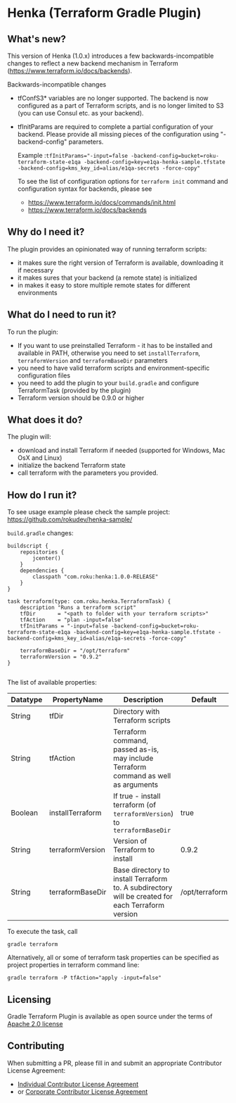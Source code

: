 # Henka (Terraform Gradle Plugin)

## What's new?

This version of Henka (1.0.x) introduces a few backwards-incompatible changes to reflect a new backend mechanism
in Terraform (https://www.terraform.io/docs/backends).

Backwards-incompatible changes

*   tfConfS3* variables are no longer supported. The backend is now configured as a part of Terraform scripts,
    and is no longer limited to S3 (you can use Consul etc. as your backend).
*   tfInitParams are required to complete a partial configuration of your backend. Please provide all missing pieces
    of the configuration using "-backend-config" parameters.
     
    Example :`tfInitParams="-input=false -backend-config=bucket=roku-terraform-state-e1qa -backend-config=key=e1qa-henka-sample.tfstate -backend-config=kms_key_id=alias/e1qa-secrets -force-copy"`
    
    To see the list of configuration options for `terraform init` command and configuration syntax for backends, please see
   
    * https://www.terraform.io/docs/commands/init.html
    * https://www.terraform.io/docs/backends

## Why do I need it? 

The plugin provides an opinionated way of running terraform scripts:
* it makes sure the right version of Terraform is available, downloading it if necessary
* it makes sures that your backend (a remote state) is initialized
* in makes it easy to store multiple remote states for different environments

## What do I need to run it?

To run the plugin:
* If you want to use preinstalled Terraform - it has to be installed and available in PATH, otherwise you need to set
`installTerraform`, `terraformVersion` and `terraformBaseDir` parameters
* you need to have valid terraform scripts and environment-specific configuration files
* you need to add the plugin to your `build.gradle` and configure TerraformTask (provided by the plugin)
* Terraform version should be 0.9.0 or higher

## What does it do?

The plugin will:
* download and install Terraform if needed (supported for Windows, Mac OsX and Linux)
* initialize the backend Terraform state
* call terraform with the parameters you provided.

## How do I run it?

To see usage example please check the sample project: https://github.com/rokudev/henka-sample/

`build.gradle` changes:

```
buildscript {
    repositories {
        jcenter()
    }
    dependencies {
        classpath "com.roku:henka:1.0.0-RELEASE"
    }
}

task terraform(type: com.roku.henka.TerraformTask) {
    description "Runs a terraform script"
    tfDir       = "<path to folder with your terraform scripts>"
    tfAction    = "plan -input=false" 
    tfInitParams = "-input=false -backend-config=bucket=roku-terraform-state-e1qa -backend-config=key=e1qa-henka-sample.tfstate -backend-config=kms_key_id=alias/e1qa-secrets -force-copy"

    terraformBaseDir = "/opt/terraform"
    terraformVersion = "0.9.2"
}


```

The list of available properties:

|Datatype   |PropertyName           |Description                                                                                        | Default |
|---|---|---|---|
|String     |tfDir                  |Directory with Terraform scripts                                                                   | | 
|String     |tfAction               |Terraform command, passed as-is, may include Terraform command as well as arguments                | |
|Boolean    |installTerraform       |If true - install terraform (of `terraformVersion`) to `terraformBaseDir`                          | true |
|String     |terraformVersion       |Version of Terraform to install                                                                    | 0.9.2 |
|String     |terraformBaseDir       |Base directory to install Terraform to. A subdirectory will be created for each Terraform version  | /opt/terraform | 
     

To execute the task, call

```
gradle terraform
```

Alternatively, all or some of terraform task properties can be specified as project properties in terraform command line:

```
gradle terraform -P tfAction="apply -input=false" 

```

## Licensing

Gradle Terraform Plugin is available as open source under the terms of [Apache 2.0 license](http://www.apache.org/licenses/LICENSE-2.0.txt) 

## Contributing

When submitting a PR, please fill in and submit an appropriate Contributor License Agreement:
* [Individual Contributor License Agreement](https://raw.githubusercontent.com/rokudev/henka-sample/master/Roku%20ICLA.txt)
* or [Corporate Contributor License Agreement](https://raw.githubusercontent.com/rokudev/henka/master/Roku%20CCLA.txt)
